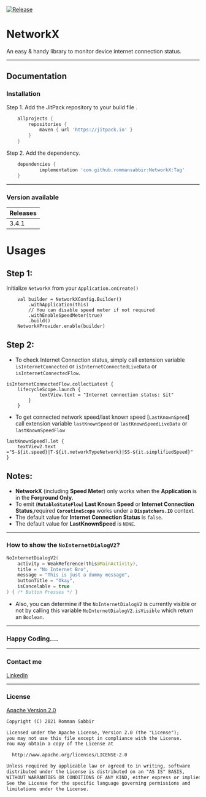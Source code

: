 [![Release](https://jitpack.io/v/jitpack/android-example.svg)](https://jitpack.io/#rommansabbir/NetworkX)

# NetworkX

An easy & handy library to monitor device internet connection status.

---

## Documentation

### Installation

Step 1. Add the JitPack repository to your build file .

```gradle
    allprojects {
        repositories {
            maven { url 'https://jitpack.io' }
        }
    }
```

Step 2. Add the dependency.

```gradle
    dependencies {
            implementation 'com.github.rommansabbir:NetworkX:Tag'
    }
```

---

### Version available

| Releases
| ------------- |
| 3.4.1         |


# Usages

## Step 1:
Initialize `NetworkX` from your `Application.onCreate()`
````
    val builder = NetworkXConfig.Builder()
        .withApplication(this)
        // You can disable speed meter if not required
        .withEnableSpeedMeter(true)
        .build()
    NetworkXProvider.enable(builder)
````

## Step 2:
- To check Internet Connection status, simply call extension variable
`isInternetConnected` or `isInternetConnectedLiveData` or `isInternetConnectedFlow`.
````
isInternetConnectedFlow.collectLatest {
    lifecycleScope.launch {
            textView.text = "Internet connection status: $it"
        }
    }
````

- To get connected network speed/last known speed [`LastKnownSpeed`] call extension variable
`lastKnownSpeed` or `lastKnownSpeedLiveData` or `lastKnownSpeedFlow`

````
lastKnownSpeed?.let {
    textView2.text ="S-${it.speed}|T-${it.networkTypeNetwork}|SS-${it.simplifiedSpeed}"
}
````

 ## Notes:
 - **NetworkX** (including **Speed Meter**) only works when the **Application** is in the **Forground Only**.
 - To emit (**`MutableStateFlow`**) **Last Known Speed** or **Internet Connection Status**,required **`CoroutineScope`** works under a **`Dispatchers.IO`** context.
 - The default value for **Internet Connection Status** is `false`.
 - The default value for **LastKnownSpeed** is `NONE`.

---

### How to show the **`NoInternetDialogV2`**?

```kotlin
NoInternetDialogV2(
    activity = WeakReference(this@MainActivity),
    title = "No Internet Bro",
    message = "This is just a dummy message",
    buttonTitle = "Okay",
    isCancelable = true
) { /* Button Presses */ }
```

* Also, you can determine if the `NoInternetDialogV2` is currently visible or not by calling this variable `NoInternetDialogV2.isVisible` which return an `Boolean`.

---

### Happy Coding....

---

### Contact me

[LinkedIn](https://www.linkedin.com/in/rommansabbir/)

---

### License

[Apache Version 2.0](http://www.apache.org/licenses/LICENSE-2.0.html)

````html
Copyright (C) 2021 Romman Sabbir

Licensed under the Apache License, Version 2.0 (the "License");
you may not use this file except in compliance with the License.
You may obtain a copy of the License at

  http://www.apache.org/licenses/LICENSE-2.0

Unless required by applicable law or agreed to in writing, software
distributed under the License is distributed on an "AS IS" BASIS,
WITHOUT WARRANTIES OR CONDITIONS OF ANY KIND, either express or implied.
See the License for the specific language governing permissions and
limitations under the License.
````
